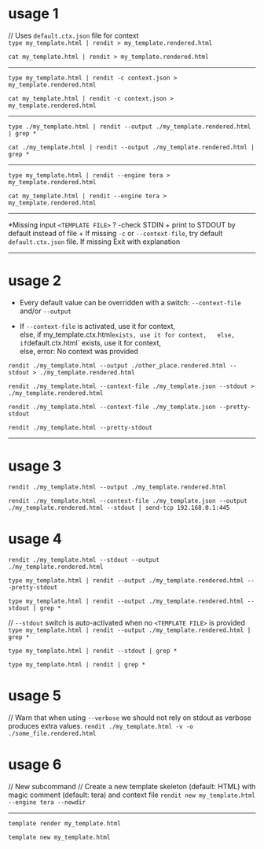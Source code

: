 
# usage 1

// Uses `default.ctx.json` file for context  
`type my_template.html | rendit > my_template.rendered.html`

`cat my_template.html | rendit > my_template.rendered.html`

---

`type my_template.html | rendit -c context.json > my_template.rendered.html`

`cat my_template.html | rendit -c context.json > my_template.rendered.html`

---

`type ./my_template.html | rendit --output ./my_template.rendered.html | grep *`

`cat ./my_template.html | rendit --output ./my_template.rendered.html | grep *`

---

`type my_template.html | rendit --engine tera > my_template.rendered.html`

`cat my_template.html | rendit --engine tera > my_template.rendered.html`

---

*Missing input `<TEMPLATE FILE>` ? -check STDIN + print to STDOUT by default instead of file + If missing `-c` or `--context-file`, try default `default.ctx.json` file. If missing Exit with explanation  

---

# usage 2

* Every default value can be overridden with a switch: `--context-file` and/or `--output`

* If `--context-file` is activated, use it for context,  
	else, if my_template.ctx.html` exists, use it for context,  
	else, if `default.ctx.html` exists, use it for context,  
	else, error: No context was provided  

`rendit ./my_template.html --output ./other_place.rendered.html --stdout > ./my_template.rendered.html`

`rendit ./my_template.html --context-file ./my_template.json --stdout > ./my_template.rendered.html`

`rendit ./my_template.html --context-file ./my_template.json --pretty-stdout`

`rendit ./my_template.html --pretty-stdout`

---

# usage 3

`rendit ./my_template.html --output ./my_template.rendered.html`

`rendit ./my_template.html --context-file ./my_template.json --output ./my_template.rendered.html --stdout | send-tcp 192.168.0.1:445`

# usage 4

`rendit ./my_template.html --stdout --output ./my_template.rendered.html`

`type my_template.html | rendit --output ./my_template.rendered.html ---pretty-stdout`

`type my_template.html | rendit --output ./my_template.rendered.html --stdout | grep *`

// `--stdout` switch is auto-activated when no `<TEMPLATE FILE>` is provided
`type my_template.html | rendit --output ./my_template.rendered.html | grep *`

`type my_template.html | rendit --stdout | grep *`

`type my_template.html | rendit | grep *`

# usage 5  

// Warn that when using `--verbose` we should not rely on stdout as verbose produces extra values.
`rendit ./my_template.html -v -o ./some_file.rendered.html`

# usage 6

// New subcommand
// Create a new template skeleton (default: HTML) with magic comment (default: tera) and context file
`rendit new my_template.html --engine tera --newdir`

---

`template render my_template.html`

`template new my_template.html`
